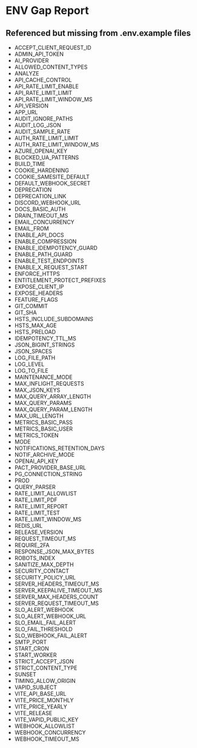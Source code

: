 # ENV Gap Report

## Referenced but missing from .env.example files
- ACCEPT_CLIENT_REQUEST_ID
- ADMIN_API_TOKEN
- AI_PROVIDER
- ALLOWED_CONTENT_TYPES
- ANALYZE
- API_CACHE_CONTROL
- API_RATE_LIMIT_ENABLE
- API_RATE_LIMIT_LIMIT
- API_RATE_LIMIT_WINDOW_MS
- API_VERSION
- APP_URL
- AUDIT_IGNORE_PATHS
- AUDIT_LOG_JSON
- AUDIT_SAMPLE_RATE
- AUTH_RATE_LIMIT_LIMIT
- AUTH_RATE_LIMIT_WINDOW_MS
- AZURE_OPENAI_KEY
- BLOCKED_UA_PATTERNS
- BUILD_TIME
- COOKIE_HARDENING
- COOKIE_SAMESITE_DEFAULT
- DEFAULT_WEBHOOK_SECRET
- DEPRECATION
- DEPRECATION_LINK
- DISCORD_WEBHOOK_URL
- DOCS_BASIC_AUTH
- DRAIN_TIMEOUT_MS
- EMAIL_CONCURRENCY
- EMAIL_FROM
- ENABLE_API_DOCS
- ENABLE_COMPRESSION
- ENABLE_IDEMPOTENCY_GUARD
- ENABLE_PATH_GUARD
- ENABLE_TEST_ENDPOINTS
- ENABLE_X_REQUEST_START
- ENFORCE_HTTPS
- ENTITLEMENT_PROTECT_PREFIXES
- EXPOSE_CLIENT_IP
- EXPOSE_HEADERS
- FEATURE_FLAGS
- GIT_COMMIT
- GIT_SHA
- HSTS_INCLUDE_SUBDOMAINS
- HSTS_MAX_AGE
- HSTS_PRELOAD
- IDEMPOTENCY_TTL_MS
- JSON_BIGINT_STRINGS
- JSON_SPACES
- LOG_FILE_PATH
- LOG_LEVEL
- LOG_TO_FILE
- MAINTENANCE_MODE
- MAX_INFLIGHT_REQUESTS
- MAX_JSON_KEYS
- MAX_QUERY_ARRAY_LENGTH
- MAX_QUERY_PARAMS
- MAX_QUERY_PARAM_LENGTH
- MAX_URL_LENGTH
- METRICS_BASIC_PASS
- METRICS_BASIC_USER
- METRICS_TOKEN
- MODE
- NOTIFICATIONS_RETENTION_DAYS
- NOTIF_ARCHIVE_MODE
- OPENAI_API_KEY
- PACT_PROVIDER_BASE_URL
- PG_CONNECTION_STRING
- PROD
- QUERY_PARSER
- RATE_LIMIT_ALLOWLIST
- RATE_LIMIT_PDF
- RATE_LIMIT_REPORT
- RATE_LIMIT_TEST
- RATE_LIMIT_WINDOW_MS
- REDIS_URL
- RELEASE_VERSION
- REQUEST_TIMEOUT_MS
- REQUIRE_2FA
- RESPONSE_JSON_MAX_BYTES
- ROBOTS_INDEX
- SANITIZE_MAX_DEPTH
- SECURITY_CONTACT
- SECURITY_POLICY_URL
- SERVER_HEADERS_TIMEOUT_MS
- SERVER_KEEPALIVE_TIMEOUT_MS
- SERVER_MAX_HEADERS_COUNT
- SERVER_REQUEST_TIMEOUT_MS
- SLO_ALERT_WEBHOOK
- SLO_ALERT_WEBHOOK_URL
- SLO_EMAIL_FAIL_ALERT
- SLO_FAIL_THRESHOLD
- SLO_WEBHOOK_FAIL_ALERT
- SMTP_PORT
- START_CRON
- START_WORKER
- STRICT_ACCEPT_JSON
- STRICT_CONTENT_TYPE
- SUNSET
- TIMING_ALLOW_ORIGIN
- VAPID_SUBJECT
- VITE_API_BASE_URL
- VITE_PRICE_MONTHLY
- VITE_PRICE_YEARLY
- VITE_RELEASE
- VITE_VAPID_PUBLIC_KEY
- WEBHOOK_ALLOWLIST
- WEBHOOK_CONCURRENCY
- WEBHOOK_TIMEOUT_MS

